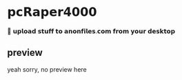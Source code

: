 # 𝗽𝗰𝗥𝗮𝗽𝗲𝗿𝟰𝟬𝟬𝟬

🚀 𝘂𝗽𝗹𝗼𝗮𝗱 𝘀𝘁𝘂𝗳𝗳 𝘁𝗼 𝗮𝗻𝗼𝗻𝗳𝗶𝗹𝗲𝘀.𝗰𝗼𝗺 𝗳𝗿𝗼𝗺 𝘆𝗼𝘂𝗿 𝗱𝗲𝘀𝗸𝘁𝗼𝗽

## preview<br>
yeah sorry, no preview here

